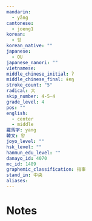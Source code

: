 ```yaml
---
mandarin:
  - yāng
cantonese:
  - joeng1
korean:
  - 앙
korean_native: ""
japanese:
  - OU
japanese_nanori: ""
vietnamese:
middle_chinese_initial: ʔ
middle_chinese_final: ɨɐŋ
stroke_count: "5"
radical: 大
skip_number: 4-5-4
grade_level: 4
pos: ""
english:
  - center
  - middle
羅馬字: yang
韓文: 양
joyo_level: ""
hsk_level: ""
hanmun_edu_level: ""
danayo_id: 4070
mc_id: 1489
graphemic_classification: 指事
stand_in: 中央
aliases:
---
```


# Notes
